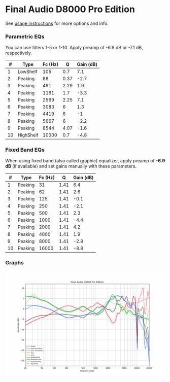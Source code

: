 # Final Audio D8000 Pro Edition
See [usage instructions](https://github.com/jaakkopasanen/AutoEq#usage) for more options and info.

### Parametric EQs
You can use filters 1-5 or 1-10. Apply preamp of -6.9 dB or -7.1 dB, respectively.

|   # | Type      |   Fc (Hz) |    Q |   Gain (dB) |
|-----|-----------|-----------|------|-------------|
|   1 | LowShelf  |       105 | 0.7  |         7.1 |
|   2 | Peaking   |        88 | 0.37 |        -2.7 |
|   3 | Peaking   |       491 | 2.29 |         1.9 |
|   4 | Peaking   |      1161 | 1.7  |        -3.3 |
|   5 | Peaking   |      2569 | 2.25 |         7.1 |
|   6 | Peaking   |      3083 | 6    |         1.3 |
|   7 | Peaking   |      4419 | 6    |        -1   |
|   8 | Peaking   |      5667 | 6    |        -2.2 |
|   9 | Peaking   |      8544 | 4.07 |        -1.6 |
|  10 | HighShelf |     10000 | 0.7  |        -4.8 |

### Fixed Band EQs
When using fixed band (also called graphic) equalizer, apply preamp of **-6.9 dB** (if available) and set gains manually with these parameters.

|   # | Type    |   Fc (Hz) |    Q |   Gain (dB) |
|-----|---------|-----------|------|-------------|
|   1 | Peaking |        31 | 1.41 |         6.4 |
|   2 | Peaking |        62 | 1.41 |         2.6 |
|   3 | Peaking |       125 | 1.41 |        -0.1 |
|   4 | Peaking |       250 | 1.41 |        -2.1 |
|   5 | Peaking |       500 | 1.41 |         2.3 |
|   6 | Peaking |      1000 | 1.41 |        -4.4 |
|   7 | Peaking |      2000 | 1.41 |         4.2 |
|   8 | Peaking |      4000 | 1.41 |         1.9 |
|   9 | Peaking |      8000 | 1.41 |        -2.8 |
|  10 | Peaking |     16000 | 1.41 |        -8.8 |

### Graphs
![](./Final%20Audio%20D8000%20Pro%20Edition.png)
